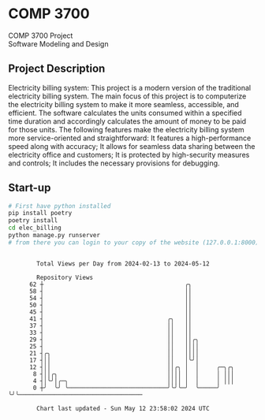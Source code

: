# COMP 3700
COMP 3700 Project  
Software Modeling and Design
## Project Description
Electricity billing system: This project is a modern version of the traditional electricity billing system. The main focus of this project is to computerize the electricity billing system to make it more seamless, accessible, and efficient. The software calculates the units consumed within a specified time duration and accordingly calculates the amount of money to be paid for those units. The following features make the electricity billing system more service-oriented and straightforward: It features a high-performance speed along with accuracy; It allows for seamless data sharing between the electricity office and customers; It is protected by high-security measures and controls; It includes the necessary provisions for debugging.

## Start-up
```bash
# First have python installed
pip install poetry
poetry install
cd elec_billing
python manage.py runserver
# from there you can login to your copy of the website (127.0.0.1:8000), default creds are admin/admin
```

```

        Total Views per Day from 2024-02-13 to 2024-05-12

        Repository Views
      62 ┼                                        ╭╮
      58 ┤                                        ││
      54 ┤                                        ││
      50 ┤                                        ││
      45 ┤                                        ││
      41 ┤                                   ╭╮   ││
      37 ┤                                   ││   ││
      33 ┤                                   ││   ││
      29 ┤                                   ││   ││╭╮
      25 ┤                                   ││   ││││
      21 ┤╭╮                                 ││   ││││
      17 ┤││                                 ││   │╰╯│
      12 ┤││                                 ││╭╮ │  │     ╭─╮╭╮
       8 ┤││╭╮                               ││││ │  │     │ │││
       4 ┤│╰╯│╭─╮                            ││││ │  │     │ │││
       0 ┼╯  ╰╯ ╰────────────────────────────╯╰╯╰─╯  ╰─────╯ ╰╯╰───────────────────────────────────

        Chart last updated - Sun May 12 23:58:02 2024 UTC
        
```
